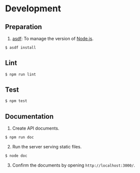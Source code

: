 # Development

## Preparation

1. [asdf](https://github.com/asdf-vm/asdf): To manage the version of [Node.js](https://nodejs.org/en/).
  ```bash
  $ asdf install
  ```

## Lint

```bash
$ npm run lint
```

## Test

```bash
$ npm test
```

## Documentation

1. Create API documents.
  ```bash
  $ npm run doc
  ```
2. Run the server serving static files.
  ```bash
  $ node doc
  ```
3. Confirm the documents by opening `http://localhost:3000/`.
